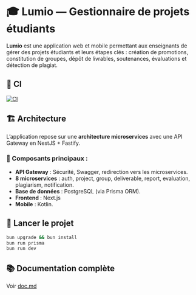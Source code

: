 # 🎓 Lumio — Gestionnaire de projets étudiants

**Lumio** est une application web et mobile permettant aux enseignants de gérer des projets étudiants et leurs étapes clés : création de promotions, constitution de groupes, dépôt de livrables, soutenances, évaluations et détection de plagiat.

## 🤖 CI
[![CI](https://github.com/NVA-TheBeginning/lumio/actions/workflows/ci.yaml/badge.svg)](https://github.com/NVA-TheBeginning/lumio/actions/workflows/ci.yaml)
## 🏗️ Architecture

L’application repose sur une **architecture microservices** avec une API Gateway en NestJS + Fastify.

### 🧱 Composants principaux :
- **API Gateway** : Sécurité, Swagger, redirection vers les microservices.
- **8 microservices** : auth, project, group, deliverable, report, evaluation, plagiarism, notification.
- **Base de données** : PostgreSQL (via Prisma ORM).
- **Frontend** : Next.js
- **Mobile** : Kotlin.

## 🚀 Lancer le projet

```bash
bun upgrade && bun install
bun run prisma
bun run dev
```

## 📚 Documentation complète

Voir [doc.md](docs/doc.md)
